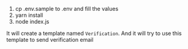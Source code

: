 1. cp .env.sample to .env and fill the values
2. yarn install
3. node index.js

It will create a template named ```Verification```. And it will try to use this template to send verification email
